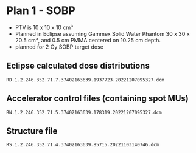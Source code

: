 # Plan 1 - SOBP
- PTV is 10 x 10 x 10 cm³
- Planned in Eclipse assuming Gammex Solid Water Phantom 30 x 30 x 20.5 cm³, and 0.5 cm PMMA centered on 10.25 cm depth.
 - planned for 2 Gy SOBP target dose

## Eclipse calculated dose distributions
```
RD.1.2.246.352.71.7.37402163639.1937723.20221207095327.dcm
```

## Accelerator control files (containing spot MUs)
```
RN.1.2.246.352.71.5.37402163639.178319.20221207095327.dcm
```

## Structure file
```
RS.1.2.246.352.71.4.37402163639.85715.20221103140746.dcm
```
